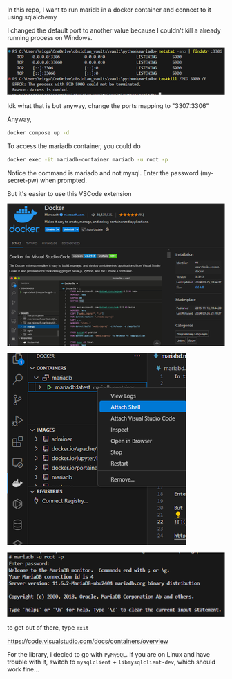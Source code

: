 #

In this repo, I want to run maridb in a docker container and connect to it using sqlalchemy

I changed the default port to another value because I couldn't kill a already running process on Windows.

![a](img/2024-12-15-20-31-30.png)

Idk what that is but anyway, change the ports mapping to "3307:3306"

Anyway,

```bash
docker compose up -d
```

To access the mariadb container, you could do

```bash
docker exec -it mariadb-container mariadb -u root -p
```

Notice the command is mariadb and not mysql. Enter the password (my-secret-pw) when prompted.

But it's easier to use this VSCode extension

![a](img/2024-12-15-20-36-51.png)

![a](img/2024-12-15-20-37-42.png)

![a](img/2024-12-15-20-46-05.png)

to get out of there, type `exit`

<https://code.visualstudio.com/docs/containers/overview>

For the library, i decied to go with `PyMySQL`. If you are on Linux and have trouble with it, switch to `mysqlclient` + `libmysqlclient-dev`, which should work fine...
